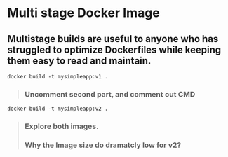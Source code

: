 # Multi stage Docker Image

## Multistage builds are useful to anyone who has struggled to optimize Dockerfiles while keeping them easy to read and maintain.


``` docker build -t mysimpleapp:v1 . ```

> ### Uncomment second part, and comment out CMD

``` docker build -t mysimpleapp:v2 . ```

> ### Explore both images. 
> ### Why the Image size do dramatcly low for v2?